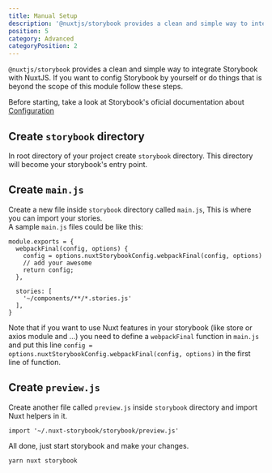```yaml
---
title: Manual Setup
description: '@nuxtjs/storybook provides a clean and simple way to integrate Storybook with NuxtJS. If you want to config Storybook by yourself or do things that is beyond the scope of this module follow these steps.'
position: 5
category: Advanced
categoryPosition: 2
---
```


`@nuxtjs/storybook` provides a clean and simple way to integrate Storybook with NuxtJS. If you want to config Storybook by yourself or do things that is beyond the scope of this module follow these steps.

Before starting, take a look at Storybook's oficial documentation about [Configuration](https://storybook.js.org/docs/configurations/overview/)

## Create `storybook` directory

In root directory of your project create `storybook` directory. This directory will become your storybook's entry point.

## Create `main.js`

Create a new file inside `storybook` directory called `main.js`, This is where you can import your stories.  
A sample `main.js` files could be like this:
```js{}[main.js]
module.exports = {
  webpackFinal(config, options) {
    config = options.nuxtStorybookConfig.webpackFinal(config, options)
    // add your awesome
    return config;
  },

  stories: [
    '~/components/**/*.stories.js'
  ],
}
```

Note that if you want to use Nuxt features in your storybook (like store or axios module and ...) you need to define a `webpackFinal` function in `main.js` and put this line `config = options.nuxtStorybookConfig.webpackFinal(config, options)` in the first line of function.

## Create `preview.js`

Create another file called `preview.js` inside `storybook` directory and import Nuxt helpers in it.
```js{}[preview.js]
import '~/.nuxt-storybook/storybook/preview.js'
```

All done, just start storybook and make your changes.

<code-group>
  <code-block label="Yarn" active>

  ```bash
  yarn nuxt storybook
  ```

  </code-block>
</code-group>
